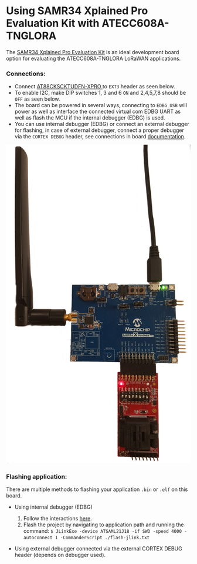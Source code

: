 # Using SAMR34 Xplained Pro Evaluation Kit with ATECC608A-TNGLORA

The [SAMR34 Xplained Pro Evaluation Kit](https://www.microchip.com/DevelopmentTools/ProductDetails/dm320111#additional-summary) is an ideal development board option for evaluating the ATECC608A-TNGLORA LoRaWAN applications.
 
### Connections:

- Connect [AT88CKSCKTUDFN-XPRO ](https://www.microchip.com/DevelopmentTools/ProductDetails/AT88CKSCKTUDFN-XPRO) to `EXT3` header as seen below.
- To enable I2C, make DIP switches 1, 3 and 6 `ON` and 2,4,5,7,8 should be `OFF` as seen below.
- The board can be powered in several ways, connecting to `EDBG_USB` will power as well as interface the connected virtual com EDBG UART as well as flash the MCU if the internal debugger (EDBG) is used.
- You can use internal debugger (EDBG) or connect an external debugger for flashing, in case of external debugger, connect a proper debugger via the `CORTEX DEBUG` header, see connections in board [documentation](http://ww1.microchip.com/downloads/en/DeviceDoc/SAM-R34-Xplained-Pro-User-Guide-DS50002803C.pdf).

![SAMR34+UDFN socket connection](./images/samr34-ecc.jpg)


### Flashing application:
 
 There are multiple methods to flashing your application `.bin` or `.elf` on this board.
 
 - Using internal debugger (EDBG)
 	1. Follow the interactions [here](https://www.segger.com/products/debug-probes/j-link/models/other-j-links/j-link-edbg/).
 	2. Flash the project by navigating to application path and running the command:
 	`$ JLinkExe -device ATSAML21J18 -if SWD -speed 4000 -autoconnect 1 -CommanderScript ./flash-jlink.txt`
 	
 - Using external debugger connected via the external CORTEX DEBUG header (depends on debugger used).